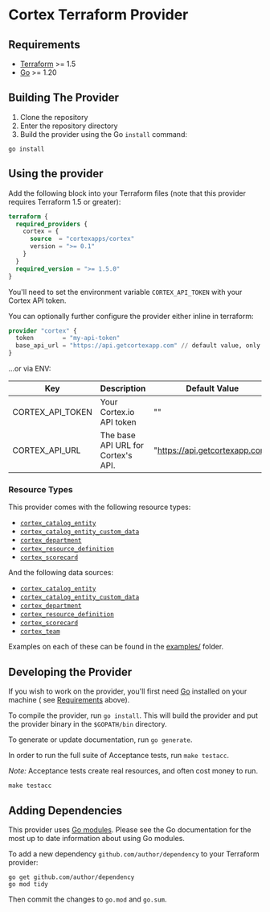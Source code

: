 # Cortex Terraform Provider

## Requirements

- [Terraform](https://www.terraform.io/downloads.html) >= 1.5
- [Go](https://golang.org/doc/install) >= 1.20

## Building The Provider

1. Clone the repository
2. Enter the repository directory
3. Build the provider using the Go `install` command:

```shell
go install
```

## Using the provider

Add the following block into your Terraform files (note that this provider requires Terraform 1.5 or greater):

```terraform
terraform {
  required_providers {
    cortex = {
      source  = "cortexapps/cortex"
      version = ">= 0.1"
    }
  }
  required_version = ">= 1.5.0"
}
```

You'll need to set the environment variable `CORTEX_API_TOKEN` with your Cortex API token.

You can optionally further configure the provider either inline in terraform:

```terraform
provider "cortex" {
  token        = "my-api-token"
  base_api_url = "https://api.getcortexapp.com" // default value, only set if changing
}
```

...or via ENV:

| Key              | Description                        | Default Value                  |
|------------------|------------------------------------|--------------------------------|
| CORTEX_API_TOKEN | Your Cortex.io API token           | ""                             |
| CORTEX_API_URL   | The base API URL for Cortex's API. | "https://api.getcortexapp.com" |

### Resource Types

This provider comes with the following resource types:

* [`cortex_catalog_entity`](docs/resources/catalog_entity.md)
* [`cortex_catalog_entity_custom_data`](docs/resources/catalog_entity_custom_data.md)
* [`cortex_department`](docs/resources/department.md)
* [`cortex_resource_definition`](docs/resources/resource_definition.md)
* [`cortex_scorecard`](docs/resources/scorecard.md)

And the following data sources:

* [`cortex_catalog_entity`](docs/data-sources/catalog_entity.md)
* [`cortex_catalog_entity_custom_data`](docs/data-sources/catalog_entity_custom_data.md)
* [`cortex_department`](docs/data-sources/department.md)
* [`cortex_resource_definition`](docs/data-sources/resource_definition.md)
* [`cortex_scorecard`](docs/data-sources/scorecard.md)
* [`cortex_team`](docs/data-sources/team.md)

Examples on each of these can be found in the [examples/](examples/) folder.

## Developing the Provider

If you wish to work on the provider, you'll first need [Go](http://www.golang.org) installed on your machine (
see [Requirements](#requirements) above).

To compile the provider, run `go install`. This will build the provider and put the provider binary in the `$GOPATH/bin`
directory.

To generate or update documentation, run `go generate`.

In order to run the full suite of Acceptance tests, run `make testacc`.

*Note:* Acceptance tests create real resources, and often cost money to run.

```shell
make testacc
```

## Adding Dependencies

This provider uses [Go modules](https://github.com/golang/go/wiki/Modules).
Please see the Go documentation for the most up to date information about using Go modules.

To add a new dependency `github.com/author/dependency` to your Terraform provider:

```shell
go get github.com/author/dependency
go mod tidy
```

Then commit the changes to `go.mod` and `go.sum`.
